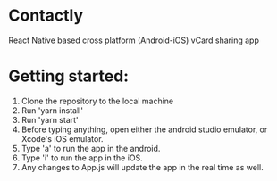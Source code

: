 # Contactly
React Native based cross platform (Android-iOS) vCard sharing app

# Getting started:
1. Clone the repository to the local machine
2. Run 'yarn install'
3. Run 'yarn start'
4. Before typing anything, open either the android studio emulator, or Xcode's iOS emulator.
5. Type 'a' to run the app in the android.
6. Type 'i' to run the app in the iOS.
7. Any changes to App.js will update the app in the real time as well.



